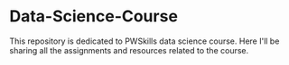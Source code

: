 # Data-Science-Course
This repository is dedicated to PWSkills data science course. Here I'll be sharing all the assignments and resources related to the course.
